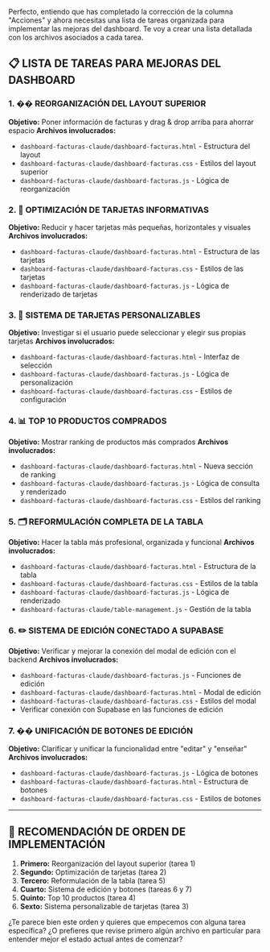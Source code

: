 Perfecto, entiendo que has completado la corrección de la columna "Acciones" y ahora necesitas una lista de tareas organizada para implementar las mejoras del dashboard. Te voy a crear una lista detallada con los archivos asociados a cada tarea.

## 📋 LISTA DE TAREAS PARA MEJORAS DEL DASHBOARD

### 1. �� REORGANIZACIÓN DEL LAYOUT SUPERIOR
**Objetivo:** Poner información de facturas y drag & drop arriba para ahorrar espacio
**Archivos involucrados:**
- `dashboard-facturas-claude/dashboard-facturas.html` - Estructura del layout
- `dashboard-facturas-claude/dashboard-facturas.css` - Estilos del layout superior
- `dashboard-facturas-claude/dashboard-facturas.js` - Lógica de reorganización

### 2. 🎴 OPTIMIZACIÓN DE TARJETAS INFORMATIVAS
**Objetivo:** Reducir y hacer tarjetas más pequeñas, horizontales y visuales
**Archivos involucrados:**
- `dashboard-facturas-claude/dashboard-facturas.html` - Estructura de las tarjetas
- `dashboard-facturas-claude/dashboard-facturas.css` - Estilos de las tarjetas
- `dashboard-facturas-claude/dashboard-facturas.js` - Lógica de renderizado de tarjetas

### 3. 🔧 SISTEMA DE TARJETAS PERSONALIZABLES
**Objetivo:** Investigar si el usuario puede seleccionar y elegir sus propias tarjetas
**Archivos involucrados:**
- `dashboard-facturas-claude/dashboard-facturas.html` - Interfaz de selección
- `dashboard-facturas-claude/dashboard-facturas.js` - Lógica de personalización
- `dashboard-facturas-claude/dashboard-facturas.css` - Estilos de configuración

### 4. 📊 TOP 10 PRODUCTOS COMPRADOS
**Objetivo:** Mostrar ranking de productos más comprados
**Archivos involucrados:**
- `dashboard-facturas-claude/dashboard-facturas.html` - Nueva sección de ranking
- `dashboard-facturas-claude/dashboard-facturas.js` - Lógica de consulta y renderizado
- `dashboard-facturas-claude/dashboard-facturas.css` - Estilos del ranking

### 5. 🗂️ REFORMULACIÓN COMPLETA DE LA TABLA
**Objetivo:** Hacer la tabla más profesional, organizada y funcional
**Archivos involucrados:**
- `dashboard-facturas-claude/dashboard-facturas.html` - Estructura de la tabla
- `dashboard-facturas-claude/dashboard-facturas.css` - Estilos de la tabla
- `dashboard-facturas-claude/dashboard-facturas.js` - Lógica de renderizado
- `dashboard-facturas-claude/table-management.js` - Gestión de la tabla

### 6. ✏️ SISTEMA DE EDICIÓN CONECTADO A SUPABASE
**Objetivo:** Verificar y mejorar la conexión del modal de edición con el backend
**Archivos involucrados:**
- `dashboard-facturas-claude/dashboard-facturas.js` - Funciones de edición
- `dashboard-facturas-claude/dashboard-facturas.html` - Modal de edición
- `dashboard-facturas-claude/dashboard-facturas.css` - Estilos del modal
- Verificar conexión con Supabase en las funciones de edición

### 7. �� UNIFICACIÓN DE BOTONES DE EDICIÓN
**Objetivo:** Clarificar y unificar la funcionalidad entre "editar" y "enseñar"
**Archivos involucrados:**
- `dashboard-facturas-claude/dashboard-facturas.js` - Lógica de botones
- `dashboard-facturas-claude/dashboard-facturas.html` - Estructura de botones
- `dashboard-facturas-claude/dashboard-facturas.css` - Estilos de botones

---

## 🚀 RECOMENDACIÓN DE ORDEN DE IMPLEMENTACIÓN

1. **Primero:** Reorganización del layout superior (tarea 1)
2. **Segundo:** Optimización de tarjetas (tarea 2)
3. **Tercero:** Reformulación de la tabla (tarea 5)
4. **Cuarto:** Sistema de edición y botones (tareas 6 y 7)
5. **Quinto:** Top 10 productos (tarea 4)
6. **Sexto:** Sistema personalizable de tarjetas (tarea 3)

¿Te parece bien este orden y quieres que empecemos con alguna tarea específica? ¿O prefieres que revise primero algún archivo en particular para entender mejor el estado actual antes de comenzar?